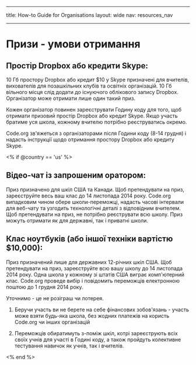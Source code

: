 * * *

title: How-to Guide for Organisations layout: wide nav: resources_nav

* * *

# Призи - умови отримання

## Простір Dropbox або кредити Skype:

10 Гб простору Dropbox або кредит $10 у Skype призначені для вчителів, вихователів для позашкільних клубів та освітніх організацій. 10 Гб вільного місця слід додати до існуючого облікового запису Dropbox. Організатор може отримати лише один такий приз.

Кожен організатор повинен зареєструвати Годину коду для того, щоб отримати призовий простір Dropbox або кредит Skype. Якщо участь братиме уся школа, кожному вчителю потрібно реєструватись окремо.

Code.org зв'яжеться з організаторами після Години коду (8-14 грудня) і надасть інструкції щодо отримання простору Dropbox або кредиту Skype.

<% if @country == 'us' %>

## Відео-чат із запрошеним оратором:

Приз призначено для шкіл США та Канади. Щоб претендувати на приз, зареєструйте весь ваш клас до 14 листопада 2014 року. Code.org випадковим чином обере школи-переможці, надасть часові інтервали для веб-чату та узгодить технологічні деталі з відповідним вчителем. Щоб претендувати на приз, не потрібно реєструвати всю школу. Приз можуть отримати як для державні, так і приватні школи.

## Клас ноутбуків (або іншої техніки вартістю $10,000):

Приз призначений лише для державних 12-річних шкіл США. Щоб претендувати на приз, зареєструйте всю вашу школу до 14 листопада 2014 року. Одна школа у кожному зі штатів США виграє комп'ютерний клас. Code.org проведе вибір і повідомить переможців електронною поштою до 1 грудня 2014 року.

Уточнимо - це не розіграш чи лотерея.

1) Беручи участь ви не берете на себе фінансових зобов'язань - участь може взяти будь-яка школа, без жодних платежів на користь Code.org чи інших організацій

2) Переможців обиратимуть з-поміж шкіл, котрі зареєструють всіх своїх учнів для участі в Годині коду, а також пройдуть колективне тестування навичок як учнів, так і вчителів.

<% end %>